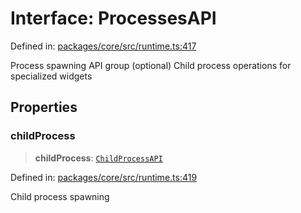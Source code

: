 # Interface: ProcessesAPI

Defined in: [packages/core/src/runtime.ts:417](https://github.com/vdeantoni/unblessed/blob/alpha/packages/core/src/runtime.ts#L417)

Process spawning API group (optional)
Child process operations for specialized widgets

## Properties

### childProcess

> **childProcess**: [`ChildProcessAPI`](runtime.Interface.ChildProcessAPI.md)

Defined in: [packages/core/src/runtime.ts:419](https://github.com/vdeantoni/unblessed/blob/alpha/packages/core/src/runtime.ts#L419)

Child process spawning
